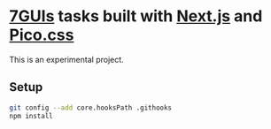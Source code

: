 # [7GUIs](https://eugenkiss.github.io/7guis/) tasks built with [Next.js](https://nextjs.org) and [Pico.css](https://picocss.com)

This is an experimental project.

## Setup

```sh
git config --add core.hooksPath .githooks
npm install
```
